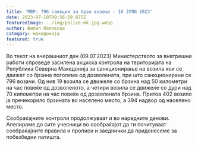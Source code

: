 ```yaml
---
title: 'МВР: 796 санкции за брзо возење - 10 ЈУЛИ 2023'
date: 2023-07-10T09:56:19.675Z
featuredImage: ../img/police-mk.jpg.webp
author: Филип Поповски
category: македонија
featured: true
---
```

Во текот на вчерашниот ден (09.07.2023) Министерството за внатрешни работи спроведе засилена акциска контрола на територијата на Република Северна Македонија за санкционирање на возила кои се движат со брзина поголема од дозволената, при што санкционирани се 796 возачи. Од нив 19 возила се движеле со брзина над 50 километри на час повеќе од дозволеното, а четири возила се движеле со дури над 70 километри на час повеќе од дозволената брзина. Притоа 402 возило ја пречекорило брзината во населено место, а 394 надвор од населено место.

Сообраќајните контроли продолжуваат и во наредните денови. Апелираме до сите учесници во сообраќајот да ги почитуваат сообраќајните правила и прописи и заеднички да придонесеме за побезбедни патишта. 
